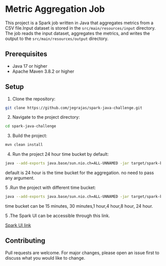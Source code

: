 
# Metric Aggregation Job

This project is a Spark job written in Java that aggregates metrics from a CSV file.Input dataset is stored in the `src/main/resources/input` directory. 
The job reads the input dataset, aggregates the metrics, and writes the output to the `src/main/resources/output` directory.

## Prerequisites

- Java 17 or higher
- Apache Maven 3.8.2 or higher

## Setup

1. Clone the repository:

```bash
git clone https://github.com/jegrajas/spark-java-challenge.git
```

2. Navigate to the project directory:

```bash
cd spark-java-challenge
```

3. Build the project:

```bash
mvn clean install
```

4. Run the project 24 hour time bucket by default:

```bash
java --add-exports java.base/sun.nio.ch=ALL-UNNAMED -jar target/spark-batch-aggregation-job-0.0.1.jar
```
default is 24 hour is the time bucket for the aggregation. no need to pass any argument.

5 .Run the project with different time bucket:    

 ```bash
java --add-exports java.base/sun.nio.ch=ALL-UNNAMED -jar target/spark-batch-aggregation-job-0.0.1.jar "30 minutes"
```
time bucket can be 15 minutes, 30 minutes,1 hour,4 hour,8 hour, 24 hour.

5 .The Spark UI can be accessible through this link.

[Spark UI link](http://localhost:4040/)

## Contributing

Pull requests are welcome. For major changes, please open an issue first to discuss what you would like to change.

